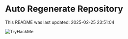 # Auto Regenerate Repository

This README was last updated: 2025-02-25 23:51:04

 ![TryHackMe](https://tryhackme.com/badge/533634)